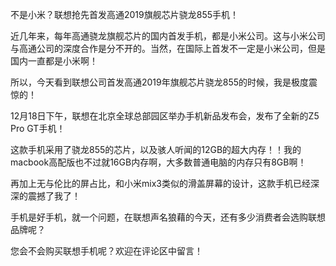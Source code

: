 不是小米？联想抢先首发高通2019旗舰芯片骁龙855手机！

近几年来，每年高通骁龙旗舰芯片的国内首发手机，都是小米公司。这与小米公司与高通公司的深度合作是分不开的。当然，在国际上首发不一定是小米公司，但是国内一直都是小米啊！

所以，今天看到联想公司首发高通2019年旗舰芯片骁龙855的时候，我是极度震惊的！

12月18日下午，联想在北京全球总部园区举办手机新品发布会，发布了全新的Z5 Pro GT手机！

这款手机采用了骁龙855的芯片，以及骇人听闻的12GB的超大内存！！我的macbook高配版也不过就16GB内存啊，大多数普通电脑的内存只有8GB啊！

再加上无与伦比的屏占比，和小米mix3类似的滑盖屏幕的设计，这款手机已经深深的震撼了我了！

手机是好手机，就一个问题，在联想声名狼藉的今天，还有多少消费者会选购联想品牌呢？

您会不会购买联想手机呢？欢迎在评论区中留言！

